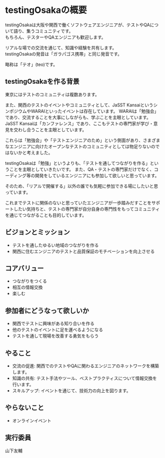 # testingOsakaの概要

testingOsakaは大阪や関西で働くソフトウェアエンジニアが、テストやQAについて語り、集うコミュニティです。  
もちろん、テスターやQAエンジニアも歓迎します。  

リアルな場での交流を通じて、知識や経験を共有します。  
testingOsakaの発音は「ガラパゴス携帯」と同じ発音です。   

略称は「テオ」(teo)です。

## testingOsakaを作る背景

東京にはテストのコミュニティは複数あります。

また、関西のテストのイベントやコミュニティとして、JaSST KansaiというシンポジウムやWARAIといったイベントは存在しています。
WARAIは「勉強会」であり、交流することを大事にしながらも、学ぶことを主眼としています。
JaSST Kansaiは「カンファレンス」であり、ここもテストの専門家が学び・意見を交わし合うことを主眼としています。

これらは「勉強会」や「テストエンジニアのため」という側面があり、さまざまなエンジニアに向けたオープンなテストのコミュニティとしては物足りないのではないかと考えました。

testingOsakaは「勉強」というよりも、「テストを通してつながりを作る」ということを主眼としていきたいです。
また、QA・テストの専門家だけでなく、コーディング等の開発をしているエンジニアにも参加して欲しいと思っています。

そのため、「リアルで開催する」以外の誰でも気軽に参加できる場にしたいと思っています。

これまでテストに関係のないと思っていたエンジニアが一歩踏みだすことをサポートしたい気持ちと、テストの専門家が自分自身の専門性をもってコミュニティを通じてつながることも目的しています。

## ビジョンとミッション

- テストを通したゆるい地域のつながりを作る
- 関西に住むエンジニアのテストと品質保証のモチベーションを向上させる

## コアバリュー

- つながりをつくる
- 相互の情報交換
- 楽しむ

## 参加者にどうなって欲しいか

- 関西でテストに興味がある知り合いを作る
- 他のテストのイベントに足を運べるようになる
- テストを通して現場を改善する勇気をもらう

## やること

- 交流の促進: 関西でのテストやQAに関わるエンジニアのネットワークを構築します。
- 知識の共有: テスト手法やツール、ベストプラクティスについて情報交換を行います。
- スキルアップ: イベントを通じて、技術力の向上を図ります。

## やらないこと

- オンラインイベント

## 実行委員

山下友輔
